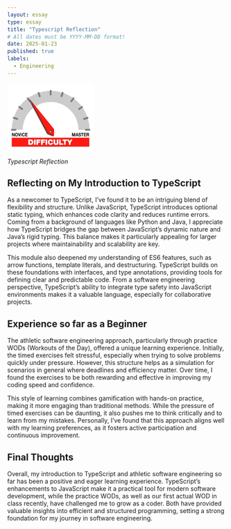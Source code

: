 ```yaml
---
layout: essay
type: essay
title: "Typescript Reflection"
# All dates must be YYYY-MM-DD format!
date: 2025-01-23
published: true
labels:
  - Engineering
---
```


<img width="200px" class="rounded float-start pe-4" src="../img/difficulty/degree_difficulty.jpg">

*Typescript Reflection*

## Reflecting on My Introduction to TypeScript

As a newcomer to TypeScript, I’ve found it to be an intriguing blend of flexibility and structure. Unlike JavaScript, TypeScript introduces optional static typing, which enhances code clarity and reduces runtime errors. Coming from a background of languages like Python and Java, I appreciate how TypeScript bridges the gap between JavaScript’s dynamic nature and Java’s rigid typing. This balance makes it particularly appealing for larger projects where maintainability and scalability are key.

This module also deepened my understanding of ES6 features, such as arrow functions, template literals, and destructuring. TypeScript builds on these foundations with interfaces, and type annotations, providing tools for defining clear and predictable code. From a software engineering perspective, TypeScript’s ability to integrate type safety into JavaScript environments makes it a valuable language, especially for collaborative projects.

## Experience so far as a Beginner

The athletic software engineering approach, particularly through practice WODs (Workouts of the Day), offered a unique learning experience. Initially, the timed exercises felt stressful, especially when trying to solve problems quickly under pressure. However, this structure helps as a simulation for scenarios in general where deadlines and efficiency matter. Over time, I found the exercises to be both rewarding and effective in improving my coding speed and confidence.

This style of learning combines gamification with hands-on practice, making it more engaging than traditional methods. While the pressure of timed exercises can be daunting, it also pushes me to think critically and to learn from my mistakes. Personally, I’ve found that this approach aligns well with my learning preferences, as it fosters active participation and continuous improvement.

## Final Thoughts

Overall, my introduction to TypeScript and athletic software engineering so far has been a positive and eager learning experience. TypeScript’s enhancements to JavaScript make it a practical tool for modern software development, while the practice WODs, as well as our first actual WOD in class recently, have challenged me to grow as a coder. Both have provided valuable insights into efficient and structured programming, setting a strong foundation for my journey in software engineering.

